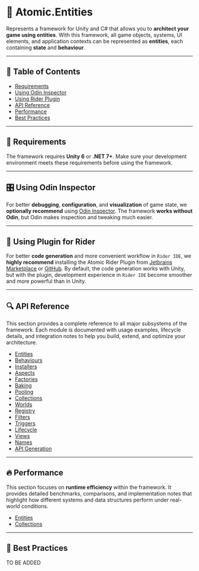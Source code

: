 # 🧩️ Atomic.Entities

Represents a framework for Unity and C# that allows you to **architect your game using entities**. With this
framework, all game objects, systems, UI elements, and application contexts can be represented as
**entities**, each containing **state** and **behaviour**.

---

## 📑 Table of Contents

- [Requirements](#-requirements)
- [Using Odin Inspector](#-using-odin-inspector)
- [Using Rider Plugin](#-using-atomic-plugin-for-rider)
- [API Reference](#-api-reference)
- [Performance](#-performance)
- [Best Practices](#-best-practices)

---

## 📝 Requirements

The framework requires **Unity 6** or **.NET 7+**. Make sure your development environment meets these requirements
before using the framework.

---

## 🎛 Using Odin Inspector

For better **debugging**, **configuration**, and **visualization** of game state, we **optionally recommend**
using [Odin Inspector](https://assetstore.unity.com/packages/tools/utilities/odin-inspector-and-serializer-89041). The
framework **works without Odin**, but Odin makes inspection and tweaking much easier.

---

## 🔌 Using Plugin for Rider

For better **code generation** and more convenient workflow in `Rider IDE`, we **highly recommend** installing
the Atomic Rider Plugin from [Jetbrains Marketplace](https://plugins.jetbrains.com/plugin/28321-atomic)
or  [GitHub](https://github.com/Prylor/atomic-rider-plugin). By default, the code generation works with Unity,
but with the plugin, development experience in `Rider IDE` become
smoother and more powerful than in Unity.

---

## 🔍 API Reference

This section provides a complete reference to all major subsystems of the framework. Each module is documented with
usage examples, lifecycle details, and integration notes to help you build, extend, and optimize your architecture.

- [Entities](Entities/Manual.md) <!-- + -->
- [Behaviours](Behaviours/Manual.md) <!-- + -->
- [Installers](Installers/Manual.md) <!-- + -->
- [Aspects](Aspects/Manual.md) <!-- + -->
- [Factories](Factories/Manual.md) <!-- + -->
- [Baking](Baking/Manual.md) <!-- + -->
- [Pooling](Pooling/Manual.md) <!-- + -->
- [Collections](Collections/Manual.md) <!-- + -->
- [Worlds](Worlds/Manual.md) <!-- + -->
- [Registry](Registry/EntityRegistry.md) <!-- + -->
- [Filters](Filters/Manual.md) <!-- + -->
- [Triggers](Filters/EntityTriggers.md) <!-- + -->
- [Lifecycle](Lifecycle/Manual.md) <!-- + -->
- [Views](UI/Manual.md) <!-- + -->
- [Names](Names/Manual.md) <!-- + -->
- [API Generation](EntityAPI/Manual.md) <!-- + -->

---

## 🔥 Performance

This section focuses on **runtime efficiency** within the framework. It provides detailed benchmarks, comparisons, and
implementation notes that highlight how different systems and data structures perform under real-world conditions.

- [Entities](Entities/Manual.md#-performance)
- [Collections](Collections/Manual.md#-performance)

---

## 📌 Best Practices

TO BE ADDED
